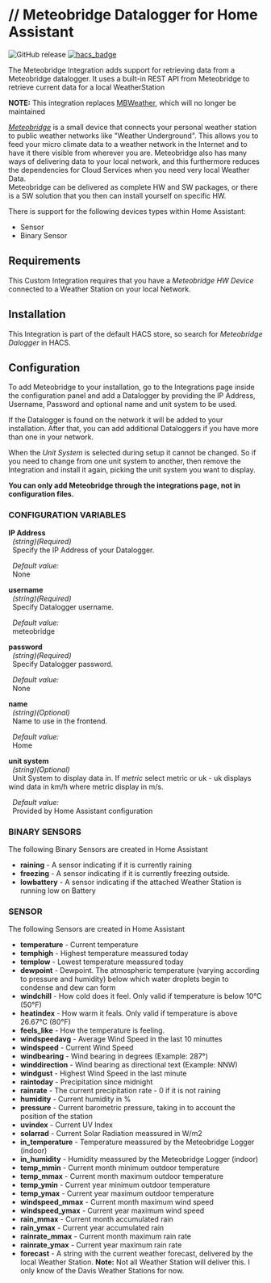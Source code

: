 # // Meteobridge Datalogger for Home Assistant
![GitHub release](https://img.shields.io/github/release/briis/meteobridge.svg)
[![hacs_badge](https://img.shields.io/badge/HACS-Custom-orange.svg?style=flat-square)](https://github.com/custom-components/hacs)

The Meteobridge Integration adds support for retrieving data from a Meteobridge datalogger. It uses a built-in REST API from Meteobridge to retrieve current data for a local WeatherStation

**NOTE:** This integration replaces [MBWeather](https://github.com/briis/mbweather), which will no longer be maintained

[*Meteobridge*](https://www.meteobridge.com/wiki/index.php/Home) is a small device that connects your personal weather station to public weather networks like "Weather Underground". This allows you to feed your micro climate data to a weather network in the Internet and to have it there visible from wherever you are. Meteobridge also has many ways of delivering data to your local network, and this furthermore reduces the dependencies for Cloud Services when you need very local Weather Data.<br>
Meteobridge can be delivered as complete HW and SW packages, or there is a SW solution that you then can install yourself on specific HW.<br>

There is support for the following devices types within Home Assistant:
* Sensor
* Binary Sensor

## Requirements
This Custom Integration requires that you have a *Meteobridge HW Device* connected to a Weather Station on your local Network.

## Installation
This Integration is part of the default HACS store, so search for *Meteobridge Dalogger* in HACS.

## Configuration
To add Meteobridge to your installation, go to the Integrations page inside the configuration panel and add a Datalogger by providing the IP Address, Username, Password and optional name and unit system to be used.

If the Datalogger is found on the network it will be added to your installation. After that, you can add additional Dataloggers if you have more than one in your network.

When the *Unit System* is selected during setup it cannot be changed. So if you need to change from one unit system to another, then remove the Integration and install it again, picking the unit system you want to display.

**You can only add Meteobridge through the integrations page, not in configuration files.**

### CONFIGURATION VARIABLES
**IP Address**  
&nbsp;&nbsp;*(string)(Required)*  
&nbsp;&nbsp;Specify the IP Address of your Datalogger.

&nbsp;&nbsp;*Default value:*  
&nbsp;&nbsp;None

**username**  
&nbsp;&nbsp;*(string)(Required)*  
&nbsp;&nbsp;Specify Datalogger username.

&nbsp;&nbsp;*Default value:*  
&nbsp;&nbsp;meteobridge

**password**  
&nbsp;&nbsp;*(string)(Required)*  
&nbsp;&nbsp;Specify Datalogger password.

&nbsp;&nbsp;*Default value:*  
&nbsp;&nbsp;None

**name**  
&nbsp;&nbsp;*(string)(Optional)*  
&nbsp;&nbsp;Name to use in the frontend.

&nbsp;&nbsp;*Default value:*  
&nbsp;&nbsp;Home

**unit system**  
&nbsp;&nbsp;*(string)(Optional)*  
&nbsp;&nbsp;Unit System to display data in. If *metric* select metric or uk - uk displays wind data in km/h where metric display in m/s.

&nbsp;&nbsp;*Default value:*  
&nbsp;&nbsp;Provided by Home Assistant configuration

### BINARY SENSORS
The following Binary Sensors are created in Home Assistant

* **raining** - A sensor indicating if it is currently raining
* **freezing** - A sensor indicating if it is currently freezing outside.
* **lowbattery** - A sensor indicating if the attached Weather Station is running low on Battery

### SENSOR
The following Sensors are created in Home Assistant

* **temperature** - Current temperature
* **temphigh** - Highest temperature meassured today
* **templow** - Lowest temperature meassured today
* **dewpoint** - Dewpoint. The atmospheric temperature (varying according to pressure and humidity) below which water droplets begin to condense and dew can form
* **windchill** - How cold does it feel. Only valid if temperature is below 10°C (50°F)
* **heatindex** - How warm it feals. Only valid if temperature is above 26.67°C (80°F)
* **feels_like** - How the temperature is feeling.
* **windspeedavg** - Average Wind Speed in the last 10 minuttes
* **windspeed** - Current Wind Speed
* **windbearing** - Wind bearing in degrees (Example: 287°)
* **winddirection** - Wind bearing as directional text (Example: NNW)
* **windgust** - Highest Wind Speed in the last minute
* **raintoday** - Precipitation since midnight
* **rainrate** - The current precipitation rate - 0 if it is not raining
* **humidity** - Current humidity in %
* **pressure** - Current barometric pressure, taking in to account the position of the station
* **uvindex** - Current UV Index
* **solarrad** - Current Solar Radiation meassured in W/m2
* **in_temperature** - Temperature meassured by the Meteobridge Logger (indoor)
* **in_humidity** - Humidity meassured by the Meteobridge Logger (indoor)
* **temp_mmin** - Current month minimum outdoor temperature
* **temp_mmax** - Current month maximum outdoor temperature
* **temp_ymin** - Current year minimum outdoor temperature
* **temp_ymax** - Current year maximum outdoor temperature
* **windspeed_mmax** - Current month maximum wind speed
* **windspeed_ymax** - Current year maximum wind speed
* **rain_mmax** - Current month accumulated rain
* **rain_ymax** - Current year accumulated rain
* **rainrate_mmax** - Current month maximum rain rate
* **rainrate_ymax** - Current year maximum rain rate
* **forecast** - A string with the current weather forecast, delivered by the local Weather Station. **Note:** Not all Weather Station will deliver this. I only know of the Davis Weather Stations for now.
